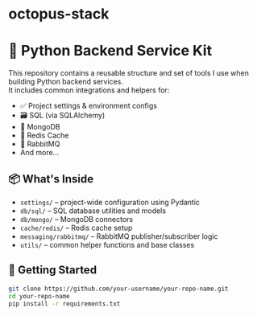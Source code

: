 # octopus-stack
# 🧰 Python Backend Service Kit

This repository contains a reusable structure and set of tools I use when building Python backend services.  
It includes common integrations and helpers for:

- ✅ Project settings & environment configs
- 🗃️ SQL (via SQLAlchemy)
- 🍃 MongoDB
- 🚀 Redis Cache
- 🐇 RabbitMQ
- And more...

## 📦 What's Inside

- `settings/` – project-wide configuration using Pydantic
- `db/sql/` – SQL database utilities and models
- `db/mongo/` – MongoDB connectors
- `cache/redis/` – Redis cache setup
- `messaging/rabbitmq/` – RabbitMQ publisher/subscriber logic
- `utils/` – common helper functions and base classes

## 🚀 Getting Started

```bash
git clone https://github.com/your-username/your-repo-name.git
cd your-repo-name
pip install -r requirements.txt
